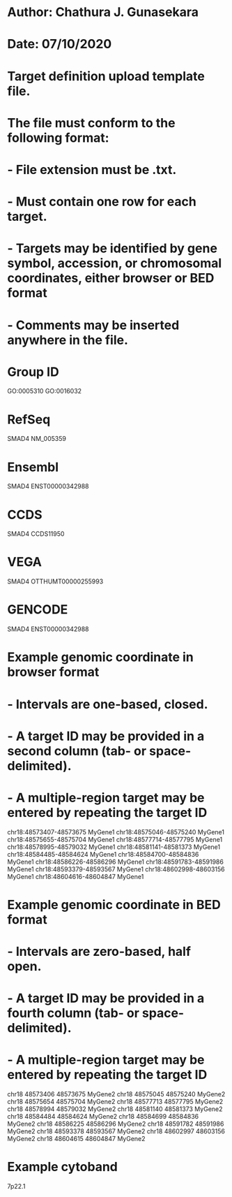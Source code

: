 # Author: Chathura J. Gunasekara
# Date: 07/10/2020

# Target definition upload template file.
#
# The file must conform to the following format:
# - File extension must be .txt.
# - Must contain one row for each target.
# - Targets may be identified by gene symbol, accession, or chromosomal coordinates, either browser or BED format
# - Comments may be inserted anywhere in the file.

# Group ID
GO:0005310
GO:0016032

# RefSeq 
SMAD4
NM_005359

# Ensembl
SMAD4
ENST00000342988

# CCDS
SMAD4
CCDS11950

# VEGA
SMAD4
OTTHUMT00000255993

# GENCODE
SMAD4
ENST00000342988

# Example genomic coordinate in browser format
# - Intervals are one-based, closed.
# - A target ID may be provided in a second column (tab- or space-delimited).
# - A multiple-region target may be entered by repeating the target ID
chr18:48573407-48573675	MyGene1
chr18:48575046-48575240	MyGene1
chr18:48575655-48575704	MyGene1
chr18:48577714-48577795	MyGene1
chr18:48578995-48579032	MyGene1
chr18:48581141-48581373	MyGene1
chr18:48584485-48584624	MyGene1
chr18:48584700-48584836	MyGene1
chr18:48586226-48586296	MyGene1
chr18:48591783-48591986	MyGene1
chr18:48593379-48593567	MyGene1
chr18:48602998-48603156	MyGene1
chr18:48604616-48604847	MyGene1

# Example genomic coordinate in BED format
# - Intervals are zero-based, half open.
# - A target ID may be provided in a fourth column (tab- or space-delimited).
# - A multiple-region target may be entered by repeating the target ID
chr18	48573406	48573675	MyGene2
chr18	48575045	48575240	MyGene2
chr18	48575654	48575704	MyGene2
chr18	48577713	48577795	MyGene2
chr18	48578994	48579032	MyGene2
chr18	48581140	48581373	MyGene2
chr18	48584484	48584624	MyGene2
chr18	48584699	48584836	MyGene2
chr18	48586225	48586296	MyGene2
chr18	48591782	48591986	MyGene2
chr18	48593378	48593567	MyGene2
chr18	48602997	48603156	MyGene2
chr18	48604615	48604847	MyGene2

# Example cytoband 
7p22.1

